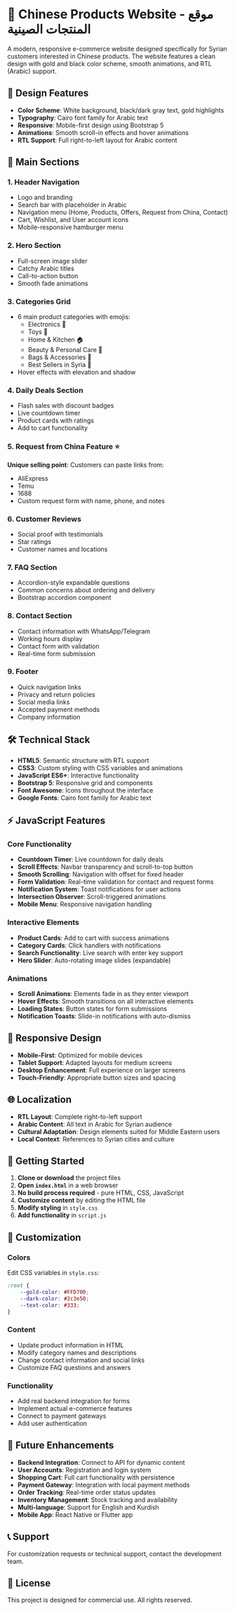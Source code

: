 # 🛒 Chinese Products Website - موقع المنتجات الصينية

A modern, responsive e-commerce website designed specifically for Syrian customers interested in Chinese products. The website features a clean design with gold and black color scheme, smooth animations, and RTL (Arabic) support.

## 🎨 Design Features

- **Color Scheme**: White background, black/dark gray text, gold highlights
- **Typography**: Cairo font family for Arabic text
- **Responsive**: Mobile-first design using Bootstrap 5
- **Animations**: Smooth scroll-in effects and hover animations
- **RTL Support**: Full right-to-left layout for Arabic content

## 🚀 Main Sections

### 1. Header Navigation
- Logo and branding
- Search bar with placeholder in Arabic
- Navigation menu (Home, Products, Offers, Request from China, Contact)
- Cart, Wishlist, and User account icons
- Mobile-responsive hamburger menu

### 2. Hero Section
- Full-screen image slider
- Catchy Arabic titles
- Call-to-action button
- Smooth fade animations

### 3. Categories Grid
- 6 main product categories with emojis:
  - Electronics 📱
  - Toys 🧸
  - Home & Kitchen 🏠
  - Beauty & Personal Care 💄
  - Bags & Accessories 🎒
  - Best Sellers in Syria 🌟
- Hover effects with elevation and shadow

### 4. Daily Deals Section
- Flash sales with discount badges
- Live countdown timer
- Product cards with ratings
- Add to cart functionality

### 5. Request from China Feature ⭐
**Unique selling point**: Customers can paste links from:
- AliExpress
- Temu  
- 1688
- Custom request form with name, phone, and notes

### 6. Customer Reviews
- Social proof with testimonials
- Star ratings
- Customer names and locations

### 7. FAQ Section
- Accordion-style expandable questions
- Common concerns about ordering and delivery
- Bootstrap accordion component

### 8. Contact Section
- Contact information with WhatsApp/Telegram
- Working hours display
- Contact form with validation
- Real-time form submission

### 9. Footer
- Quick navigation links
- Privacy and return policies
- Social media links
- Accepted payment methods
- Company information

## 🛠 Technical Stack

- **HTML5**: Semantic structure with RTL support
- **CSS3**: Custom styling with CSS variables and animations
- **JavaScript ES6+**: Interactive functionality
- **Bootstrap 5**: Responsive grid and components
- **Font Awesome**: Icons throughout the interface
- **Google Fonts**: Cairo font family for Arabic text

## ⚡ JavaScript Features

### Core Functionality
- **Countdown Timer**: Live countdown for daily deals
- **Scroll Effects**: Navbar transparency and scroll-to-top button
- **Smooth Scrolling**: Navigation with offset for fixed header
- **Form Validation**: Real-time validation for contact and request forms
- **Notification System**: Toast notifications for user actions
- **Intersection Observer**: Scroll-triggered animations
- **Mobile Menu**: Responsive navigation handling

### Interactive Elements
- **Product Cards**: Add to cart with success animations
- **Category Cards**: Click handlers with notifications
- **Search Functionality**: Live search with enter key support
- **Hero Slider**: Auto-rotating image slides (expandable)

### Animations
- **Scroll Animations**: Elements fade in as they enter viewport
- **Hover Effects**: Smooth transitions on all interactive elements
- **Loading States**: Button states for form submissions
- **Notification Toasts**: Slide-in notifications with auto-dismiss

## 📱 Responsive Design

- **Mobile-First**: Optimized for mobile devices
- **Tablet Support**: Adapted layouts for medium screens
- **Desktop Enhancement**: Full experience on larger screens
- **Touch-Friendly**: Appropriate button sizes and spacing

## 🌐 Localization

- **RTL Layout**: Complete right-to-left support
- **Arabic Content**: All text in Arabic for Syrian audience
- **Cultural Adaptation**: Design elements suited for Middle Eastern users
- **Local Context**: References to Syrian cities and culture

## 🚀 Getting Started

1. **Clone or download** the project files
2. **Open `index.html`** in a web browser
3. **No build process required** - pure HTML, CSS, JavaScript
4. **Customize content** by editing the HTML file
5. **Modify styling** in `style.css`
6. **Add functionality** in `script.js`

## 📝 Customization

### Colors
Edit CSS variables in `style.css`:
```css
:root {
    --gold-color: #FFD700;
    --dark-color: #2c3e50;
    --text-color: #333;
}
```

### Content
- Update product information in HTML
- Modify category names and descriptions
- Change contact information and social links
- Customize FAQ questions and answers

### Functionality
- Add real backend integration for forms
- Implement actual e-commerce features
- Connect to payment gateways
- Add user authentication

## 🔧 Future Enhancements

- **Backend Integration**: Connect to API for dynamic content
- **User Accounts**: Registration and login system  
- **Shopping Cart**: Full cart functionality with persistence
- **Payment Gateway**: Integration with local payment methods
- **Order Tracking**: Real-time order status updates
- **Inventory Management**: Stock tracking and availability
- **Multi-language**: Support for English and Kurdish
- **Mobile App**: React Native or Flutter app

## 📞 Support

For customization requests or technical support, contact the development team.

## 📄 License

This project is designed for commercial use. All rights reserved.
